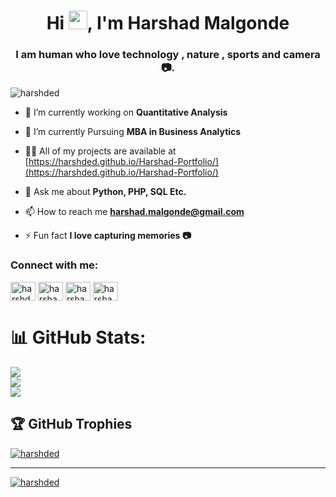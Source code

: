 <h1 align="center">Hi <img src="https://github.com/TheDudeThatCode/TheDudeThatCode/blob/master/Assets/Hi.gif" width="30">, I'm Harshad Malgonde</h1>
<h3 align="center">I am human who love technology , nature , sports and camera 📷.</h3>

<p align="left"> <img src="https://komarev.com/ghpvc/?username=harshded&label=Profile%20views&color=0e75b6&style=flat" alt="harshded" /> </p>

- 🔭 I’m currently working on **Quantitative Analysis**

- 🌱 I’m currently Pursuing **MBA in Business Analytics**

- 👨‍💻 All of my projects are available at [https://harshded.github.io/Harshad-Portfolio/](https://harshded.github.io/Harshad-Portfolio/)

- 💬 Ask me about **Python, PHP, SQL Etc.**

- 📫 How to reach me **harshad.malgonde@gmail.com**

- ⚡ Fun fact **I love capturing memories 📷**

<h3 align="left">Connect with me:</h3>
<p align="left">
<a href="https://twitter.com/harshded" target="blank"><img align="center" src="https://raw.githubusercontent.com/rahuldkjain/github-profile-readme-generator/master/src/images/icons/Social/twitter.svg" alt="harshded" height="30" width="40" /></a>
<a href="https://linkedin.com/in/harshad malgonde" target="blank"><img align="center" src="https://raw.githubusercontent.com/rahuldkjain/github-profile-readme-generator/master/src/images/icons/Social/linked-in-alt.svg" alt="harshad malgonde" height="30" width="40" /></a>
<a href="https://fb.com/harshad.malgonde" target="blank"><img align="center" src="https://raw.githubusercontent.com/rahuldkjain/github-profile-readme-generator/master/src/images/icons/Social/facebook.svg" alt="harshad.malgonde" height="30" width="40" /></a>
<a href="https://instagram.com/harshaadd_" target="blank"><img align="center" src="https://raw.githubusercontent.com/rahuldkjain/github-profile-readme-generator/master/src/images/icons/Social/instagram.svg" alt="harshaadd_" height="30" width="40" /></a>
</p>







# 📊 GitHub Stats:
![](https://github-readme-stats.vercel.app/api?username=harshded&theme=default&hide_border=false&include_all_commits=false&count_private=false)<br/>
![](https://github-readme-streak-stats.herokuapp.com/?user=harshded&theme=default&hide_border=false)<br/>
![](https://github-readme-stats.vercel.app/api/top-langs/?username=harshded&theme=default&hide_border=false&include_all_commits=false&count_private=false&layout=compact)

## 🏆 GitHub Trophies
<p align="left"> <a href="https://github.com/ryo-ma/github-profile-trophy"><img src="https://github-profile-trophy.vercel.app/?username=harshded" alt="harshded" /></a> </p>

---

<p align="left"> <a href="https://twitter.com/harshded" target="blank"><img src="https://img.shields.io/twitter/follow/harshded?logo=twitter&style=for-the-badge" alt="harshded" /></a> </p>

<!---
harshded/harshded is a ✨ special ✨ repository because its `README.md` (this file) appears on your GitHub profile.
You can click the Preview link to take a look at your changes.
--->
